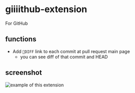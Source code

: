 # giiiithub-extension

For GitHub

## functions

*   Add `🎯DIFF` link to each commit at pull request main page
    *   you can see diff of that commit and HEAD

## screenshot
![example of this extension]( https://user-images.githubusercontent.com/21164287/106261144-93272580-6264-11eb-958c-6739f55c21f9.png )
